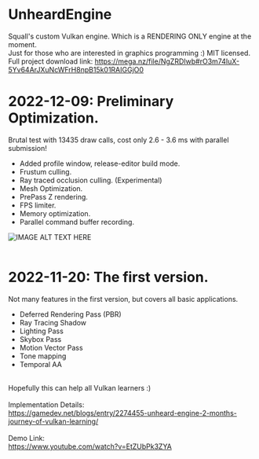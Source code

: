 # UnheardEngine
 Squall's custom Vulkan engine. Which is a RENDERING ONLY engine at the moment. <br>
 Just for those who are interested in graphics programming :) MIT licensed. <br>
 Full project download link: https://mega.nz/file/NgZRDIwb#rO3m74IuX-5Yv64ArJXuNcWFrH8npB15k01RAIGGjO0 <br>
 
# 2022-12-09: Preliminary Optimization. <br>
Brutal test with 13435 draw calls, cost only 2.6 - 3.6 ms with parallel submission! <br>
- Added profile window, release-editor build mode.
- Frustum culling.
- Ray traced occlusion culling. (Experimental)
- Mesh Optimization.
- PrePass Z rendering.
- FPS limiter.
- Memory optimization.
- Parallel command buffer recording.

![IMAGE ALT TEXT HERE](https://i.imgur.com/DzTlln4.jpg)
<br><br>
 
# 2022-11-20: The first version. <br>
Not many features in the first version, but covers all basic applications. <br>
- Deferred Rendering Pass (PBR)
- Ray Tracing Shadow
- Lighting Pass
- Skybox Pass
- Motion Vector Pass
- Tone mapping
- Temporal AA

<br> Hopefully this can help all Vulkan learners :) <br>
<br> Implementation Details: <br>
https://gamedev.net/blogs/entry/2274455-unheard-engine-2-months-journey-of-vulkan-learning/
<br><br> Demo Link: <br>
https://www.youtube.com/watch?v=EtZUbPk3ZYA
